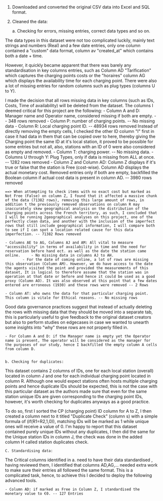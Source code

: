 1. Downloaded and converted the original CSV data into Excel and SQL format.
2. Cleaned the data:

	a. Checking for errors, missing entries, correct data types and so on.

The data types in this dataset were not too complicated luckily, mainly text strings and numbers (Real) and a few date entries, only one column contained a "custom" data format, column av "created_at" which contains both a date + time.

However, it quickly became apparent that there was barely any standardisation in key columns entries, such as Column AD "Tarification" which captures the charging points costs or the "horaires" column AG which displays the availability time for each charging point. There were also a lot of missing entries for random columns such as plug types (columns U to Y).

I made the decision that all rows missing data in key columns (such as IDs, Costs, Time of availability) will be deleted from the dataset. The columns I deemed critical for this project are the following:
	- Column A and D: Manager name and Operator name, considered missing if both are empty. -- 348 rows removed
	- Column P: number of charging points. -- No missing data
	- Column R: Local charging point ID. -- 48934 rows removed
	Instead of directly removing the empty cells, I checked the other ID column "I" first in case it had data in them that can be copied over to here, thereby giving the Charging point the same ID at it's local station, it proved to be possible for some entries but not all, also, stations with an ID of 0 were also considered as empty and removed.
	- Column T: charging power. -- No missing data.
	- Columns U through Y: Plug Types, only if data is missing from ALL at once. -- 1282 rows removed
	- Column Z and Column AD: Column Z displays if it's true or false that the station is Free (cost-wise). Column AD displays the actual monetary cost. Removed entries only if both are empty, backfilled the Boolean column if actual cost data is present in column AD. -- 3980 rows removed

	==> When attempting to check items with no exact cost but marked as Not Free (False) on column Z, I found that it affected a massive chunk of the data (71382 rows), removing this large amount of rows, in addition t the previously removed observations on column R may inaccurately skew geographical analysis on the distribution of the charging points across the French territory, as such, I concluded that I will be running 2geographical analyses on this project, one of the perfectly clean data, and another with the inclusion of the imperfect rows that still include geographical information, I will compare both to see if I can spot a location related cause for this data imperfection. -- 71382 Rows removed

	- Columns AE to AG, Columns AJ and AM: All vital to measure "accessibility" in terms of availability in time and the need for reservation before hand ect. as well as the date the station came online. 	- No missing data in columns AJ to AH.
			- For the date of coming online, a lot of rows are missing this observation (Column AM). However, we do have access to the date the agents visited the point and provided the measurements of this dataset, It is logical to therefore assume that the station was in operation at that date or before and hence it could be used as a good proxy (Column AO). It was also observed at this point that a few dates entered are erroneous (1930) and these rows were removed -- 2 Rows
			
	- Column AT: who owns the data for that particular charging point. This column is vitale for Ethical reasons. -- No missing rows


Good data governance practices suggest that instead of actually deleting the rows with missing data that they should be moved into a separate tab, this is particularly useful to give feedback to the original dataset creators but also to perform studies on edgecases in case we wanted to unearth some insights into "why" these rows are not properly filled in.


	- For Column A and D: if the Manager name is empty yet the Operator name is present, The operator will be considered as the manager for the purposes of our study, hence I backfilled the empty column A cells from column D.


	b. Checking for duplicates: 

This dataset contains 2 columns of IDs, one for each local station (overall) located in column J and one for each individual charging point located in column R. Although one would expect stations often hosts multiple charging points and hence duplicate IDs should be expected, this is not the case with this particular dataset as the authors made sure that even for the same station unique IDs are given corresponding to the charging point IDs, however, it's worth checking for duplicates anyways as a good practice. 

To do so, first I sorted the CP (charging point) ID column for A to Z, I then created a column next to it titled "Duplicate Check" (column s) with a simple formula of (if(R1=R2,1,0)), matching IDs will be marked as 1 while unique ones will receive a value of 0. I'm happy to report that this dataset contained purely unique IDs without any duplicates, I then did the same for the Unique station IDs in column J, the check was done in the added column H called station duplicates check.

	C. Standardising data:

The Critical columns identified in a. need to have their data standardised , having reviewed them, I identified that columns AD,AG,... needed extra work to make sure their entries all followed the same format. This is a complicated task, hence, to achieve this I decided to deploy the following advanced tools.

	- Column AD: if marked as Free in Column Z, I standardised the monetary value to €0. -- 127 Entries